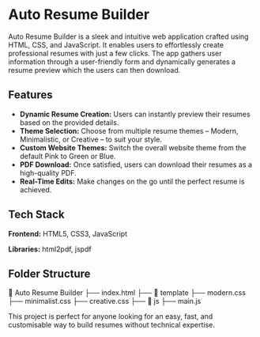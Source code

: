 # Auto Resume Builder

Auto Resume Builder is a sleek and intuitive web application crafted using HTML, CSS, and JavaScript. It enables users to effortlessly create professional resumes with just a few clicks. The app gathers user information through a user-friendly form and dynamically generates a resume preview which the users can then download.




## Features

- **Dynamic Resume Creation:** Users can instantly preview their resumes based on the provided details.
- **Theme Selection:** Choose from multiple resume themes – Modern, Minimalistic, or Creative – to suit your style.
- **Custom Website Themes:** Switch the overall website theme from the default Pink to Green or Blue.
- **PDF Download:** Once satisfied, users can download their resumes as a high-quality PDF.
- **Real-Time Edits:** Make changes on the go until the perfect resume is achieved.


## Tech Stack

**Frontend:** HTML5, CSS3, JavaScript

**Libraries:** html2pdf, jspdf

## Folder Structure

📂 Auto Resume Builder
├── index.html
├── 📂 template
        ├── modern.css
        ├── minimalist.css
        ├── creative.css
├── 📂 js
        ├── main.js
        

This project is perfect for anyone looking for an easy, fast, and customisable way to build resumes without technical expertise.
